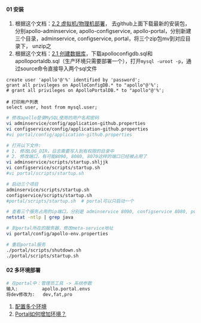 

#### 01 安装

1. 根据这个文档：[2.2 虚拟机/物理机部署](https://ctripcorp.github.io/apollo/#/zh/deployment/distributed-deployment-guide?id=_22-虚拟机物理机部署)， 去github上面下载最新的安装包，分别apollo-adminservice, apollo-configservice, apollo-portal，分别新建三个目录，adminservice, configservice, portal，将三个zip包mv到对应目录下， unzip之
2. 根据这个文档：[2.1 创建数据库](https://ctripcorp.github.io/apollo/#/zh/deployment/distributed-deployment-guide?id=_21-创建数据库)，下载apolloconfigdb.sql和apolloportaldb.sql（生产环境只需要部署一个），打开`mysql -uroot -p`，通过source命令直接导入两个sql文件



```mysql
create user 'apollo'@'%' identified by 'password';
grant all privileges on ApolloConfigDB.* to "apollo"@'%';
# grant all privileges on ApolloPortalDB.* to "apollo"@'%';

# 打印用户列表
select user, host from mysql.user; 
```



```bash
# 修改apollo登录MySQL使用的用户名和密码
vi adminservice/config/application-github.properties
vi configservice/config/application-github.properties
#vi portal/config/application-github.properties

# 打开以下文件:
# 1. 修改LOG_DIR，日志需要写入到有权限的目录中
# 2. 修改端口，有可能8090, 8080, 8070这样的端口已经被占用了
vi adminservice/scripts/startup.shljjk
vi configservice/scripts/startup.sh
#vi portal/scripts/startup.sh

# 启动三个项目
adminservice/scripts/startup.sh
configservice/scripts/startup.sh
#portal/scripts/startup.sh	# portal可以只启动一个

# 查看三个服务占用的ip端口，分别是 adminservice 8090, configservice 8080, portal 8070
netstat -ntlp | grep java

# 到portal所在的服务器，修改meta-service地址
vi portal/config/apollo-env.properties 

# 重启portal服务
./portal/scripts/shutdown.sh
./portal/scripts/startup.sh
```



#### 02 多环境部署

```bash
# 在portal中：管理员工具 -> 系统参数
输入:         apollo.portal.envs
将dev修改为:   dev,fat,pro

```



1. [配置多个环境](https://ctripcorp.github.io/apollo/#/zh/deployment/distributed-deployment-guide?id=_1-apolloportalenvs-%e5%8f%af%e6%94%af%e6%8c%81%e7%9a%84%e7%8e%af%e5%a2%83%e5%88%97%e8%a1%a8)
2. [Portal如何增加环境？](https://ctripcorp.github.io/apollo/#/zh/faq/common-issues-in-deployment-and-development-phase?id=_4-portal如何增加环境？)

